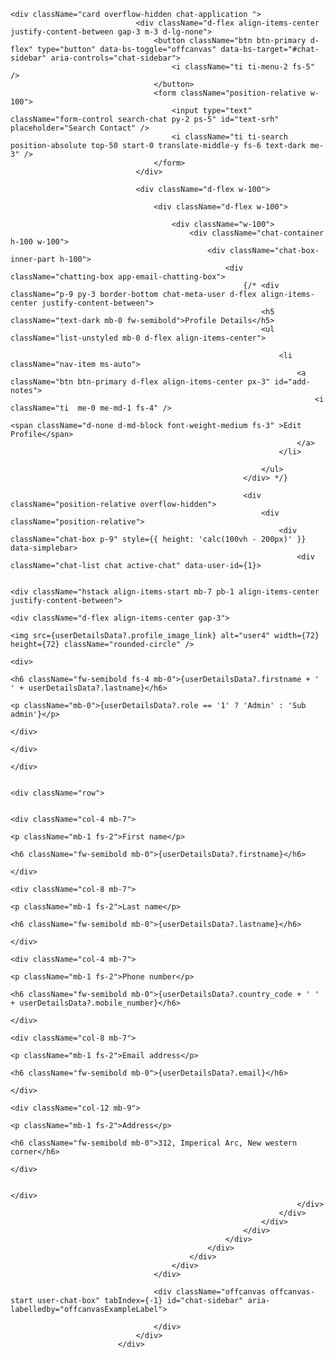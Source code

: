     <div className="card overflow-hidden chat-application ">
                                <div className="d-flex align-items-center justify-content-between gap-3 m-3 d-lg-none">
                                    <button className="btn btn-primary d-flex" type="button" data-bs-toggle="offcanvas" data-bs-target="#chat-sidebar" aria-controls="chat-sidebar">
                                        <i className="ti ti-menu-2 fs-5" />
                                    </button>
                                    <form className="position-relative w-100">
                                        <input type="text" className="form-control search-chat py-2 ps-5" id="text-srh" placeholder="Search Contact" />
                                        <i className="ti ti-search position-absolute top-50 start-0 translate-middle-y fs-6 text-dark me-3" />
                                    </form>
                                </div>

                                <div className="d-flex w-100">

                                    <div className="d-flex w-100">

                                        <div className="w-100">
                                            <div className="chat-container h-100 w-100">
                                                <div className="chat-box-inner-part h-100">
                                                    <div className="chatting-box app-email-chatting-box">
                                                        {/* <div className="p-9 py-3 border-bottom chat-meta-user d-flex align-items-center justify-content-between">
                                                            <h5 className="text-dark mb-0 fw-semibold">Profile Details</h5>
                                                            <ul className="list-unstyled mb-0 d-flex align-items-center">

                                                                <li className="nav-item ms-auto">
                                                                    <a className="btn btn-primary d-flex align-items-center px-3" id="add-notes">
                                                                        <i className="ti  me-0 me-md-1 fs-4" />
                                                                        <span className="d-none d-md-block font-weight-medium fs-3" >Edit Profile</span>
                                                                    </a>
                                                                </li>

                                                            </ul>
                                                        </div> */}

                                                        <div className="position-relative overflow-hidden">
                                                            <div className="position-relative">
                                                                <div className="chat-box p-9" style={{ height: 'calc(100vh - 200px)' }} data-simplebar>
                                                                    <div className="chat-list chat active-chat" data-user-id={1}>

                                                                        <div className="hstack align-items-start mb-7 pb-1 align-items-center justify-content-between">
                                                                            <div className="d-flex align-items-center gap-3">
                                                                                <img src={userDetailsData?.profile_image_link} alt="user4" width={72} height={72} className="rounded-circle" />
                                                                                <div>
                                                                                    <h6 className="fw-semibold fs-4 mb-0">{userDetailsData?.firstname + ' ' + userDetailsData?.lastname}</h6>
                                                                                    <p className="mb-0">{userDetailsData?.role == '1' ? 'Admin' : 'Sub admin'}</p>
                                                                                </div>
                                                                            </div>
                                                                        </div>

                                                                        <div className="row">

                                                                            <div className="col-4 mb-7">
                                                                                <p className="mb-1 fs-2">First name</p>
                                                                                <h6 className="fw-semibold mb-0">{userDetailsData?.firstname}</h6>
                                                                            </div>
                                                                            <div className="col-8 mb-7">
                                                                                <p className="mb-1 fs-2">Last name</p>
                                                                                <h6 className="fw-semibold mb-0">{userDetailsData?.lastname}</h6>
                                                                            </div>
                                                                            <div className="col-4 mb-7">
                                                                                <p className="mb-1 fs-2">Phone number</p>
                                                                                <h6 className="fw-semibold mb-0">{userDetailsData?.country_code + ' ' + userDetailsData?.mobile_number}</h6>
                                                                            </div>
                                                                            <div className="col-8 mb-7">
                                                                                <p className="mb-1 fs-2">Email address</p>
                                                                                <h6 className="fw-semibold mb-0">{userDetailsData?.email}</h6>
                                                                            </div>
                                                                            <div className="col-12 mb-9">
                                                                                <p className="mb-1 fs-2">Address</p>
                                                                                <h6 className="fw-semibold mb-0">312, Imperical Arc, New western corner</h6>
                                                                            </div>

                                                                        </div>
                                                                    </div>
                                                                </div>
                                                            </div>
                                                        </div>
                                                    </div>
                                                </div>
                                            </div>
                                        </div>
                                    </div>

                                    <div className="offcanvas offcanvas-start user-chat-box" tabIndex={-1} id="chat-sidebar" aria-labelledby="offcanvasExampleLabel">

                                    </div>
                                </div>
                            </div>